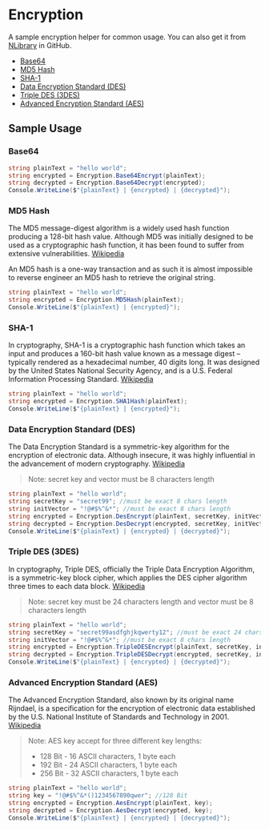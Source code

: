 # Encryption

A sample encryption helper for common usage. You can also get it from [NLibrary](https://github.com/nicholashew/NLibrary/blob/master/NLibrary/Security/Encryption.cs) in GitHub.

* [Base64](#base64)
* [MD5 Hash](#md5-hash)
* [SHA-1](#sha-1)
* [Data Encryption Standard (DES)](#data-encryption-standard-des)
* [Triple DES (3DES)](#triple-des-3des)
* [Advanced Encryption Standard (AES)](#advanced-encryption-standard-aes)

## Sample Usage

### Base64

```cs
string plainText = "hello world";
string encrypted = Encryption.Base64Encrypt(plainText);
string decrypted = Encryption.Base64Decrypt(encrypted);
Console.WriteLine($"{plainText} | {encrypted} | {decrypted}");
```

### MD5 Hash

The MD5 message-digest algorithm is a widely used hash function producing a 128-bit hash value. Although MD5 was initially designed to be used as a cryptographic hash function, it has been found to suffer from extensive vulnerabilities. [Wikipedia](https://en.wikipedia.org/wiki/MD5)

An MD5 hash is a one-way transaction and as such it is almost impossible to reverse engineer an MD5 hash to retrieve the original string.

```cs
string plainText = "hello world";
string encrypted = Encryption.MD5Hash(plainText);
Console.WriteLine($"{plainText} | {encrypted}");
```

### SHA-1

In cryptography, SHA-1 is a cryptographic hash function which takes an input and produces a 160-bit hash value known as a message digest – typically rendered as a hexadecimal number, 40 digits long. It was designed by the United States National Security Agency, and is a U.S. Federal Information Processing Standard. [Wikipedia](https://en.wikipedia.org/wiki/SHA-1)

```cs
string plainText = "hello world";
string encrypted = Encryption.SHA1Hash(plainText);
Console.WriteLine($"{plainText} | {encrypted}");
```

### Data Encryption Standard (DES)

The Data Encryption Standard is a symmetric-key algorithm for the encryption of electronic data. Although insecure, it was highly influential in the advancement of modern cryptography. [Wikipedia](https://en.wikipedia.org/wiki/Data_Encryption_Standard)

> Note: secret key and vector must be 8 characters length

```cs
string plainText = "hello world";
string secretKey = "secret99"; //must be exact 8 chars length
string initVector = "!@#$%^&*"; //must be exact 8 chars length
string encrypted = Encryption.DesEncrypt(plainText, secretKey, initVector);
string decrypted = Encryption.DesDecrypt(encrypted, secretKey, initVector);
Console.WriteLine($"{plainText} | {encrypted} | {decrypted}");
```

### Triple DES (3DES)

In cryptography, Triple DES, officially the Triple Data Encryption Algorithm, is a symmetric-key block cipher, which applies the DES cipher algorithm three times to each data block. [Wikipedia](https://en.wikipedia.org/wiki/Triple_DES)

> Note: secret key must be 24 characters length and vector must be 8 characters length

```cs
string plainText = "hello world";
string secretKey = "secret99asdfghjkqwerty12"; //must be exact 24 chars length
string initVector = "!@#$%^&*"; //must be exact 8 chars length
string encrypted = Encryption.TripleDESEncrypt(plainText, secretKey, initVector);
string decrypted = Encryption.TripleDESDecrypt(encrypted, secretKey, initVector);
Console.WriteLine($"{plainText} | {encrypted} | {decrypted}");
```

### Advanced Encryption Standard (AES)

The Advanced Encryption Standard, also known by its original name Rijndael, is a specification for the encryption of electronic data established by the U.S. National Institute of Standards and Technology in 2001. [Wikipedia](https://en.wikipedia.org/wiki/Advanced_Encryption_Standard)

> Note: AES key accept for three different key lengths:
> * 128 Bit - 16 ASCII characters, 1 byte each
> * 192 Bit - 24 ASCII characters, 1 byte each
> * 256 Bit - 32 ASCII characters, 1 byte each

```cs
string plainText = "hello world";
string key = "!@#$%^&*()1234567890qwer"; //128 Bit
string encrypted = Encryption.AesEncrypt(plainText, key);
string decrypted = Encryption.AesDecrypt(encrypted, key);
Console.WriteLine($"{plainText} | {encrypted} | {decrypted}");
```

